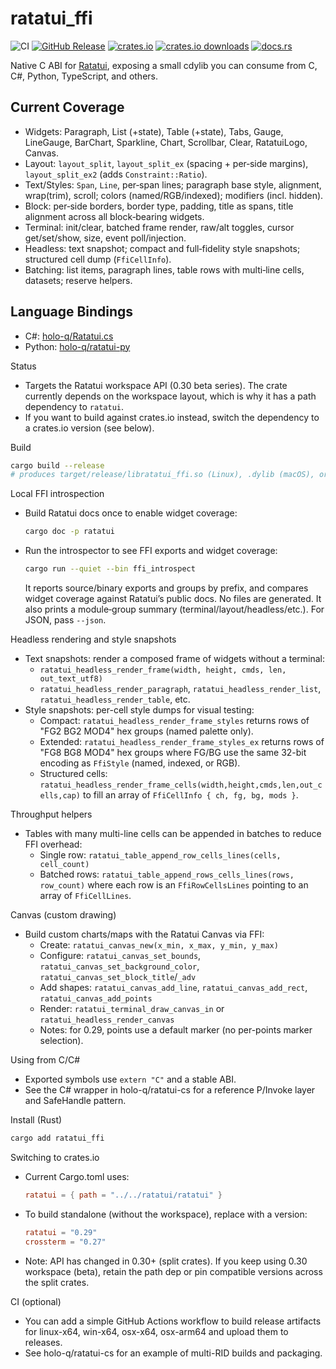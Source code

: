 # ratatui_ffi

![CI](https://github.com/holo-q/ratatui-ffi/actions/workflows/ci.yml/badge.svg)
[![GitHub Release](https://img.shields.io/github/v/release/holo-q/ratatui-ffi?logo=github)](https://github.com/holo-q/ratatui-ffi/releases)
[![crates.io](https://img.shields.io/crates/v/ratatui_ffi.svg?logo=rust&label=crates.io)](https://crates.io/crates/ratatui_ffi)
[![crates.io downloads](https://img.shields.io/crates/d/ratatui_ffi.svg?logo=rust)](https://crates.io/crates/ratatui_ffi)
[![docs.rs](https://img.shields.io/docsrs/ratatui_ffi?logo=rust)](https://docs.rs/ratatui_ffi)

Native C ABI for [Ratatui], exposing a small cdylib you can consume from C, C#, Python, TypeScript, and others.

## Current Coverage

- Widgets: Paragraph, List (+state), Table (+state), Tabs, Gauge, LineGauge, BarChart, Sparkline, Chart, Scrollbar, Clear, RatatuiLogo, Canvas.
- Layout: `layout_split`, `layout_split_ex` (spacing + per‑side margins), `layout_split_ex2` (adds `Constraint::Ratio`).
- Text/Styles: `Span`, `Line`, per‑span lines; paragraph base style, alignment, wrap(trim), scroll; colors (named/RGB/indexed); modifiers (incl. hidden).
- Block: per‑side borders, border type, padding, title as spans, title alignment across all block‑bearing widgets.
- Terminal: init/clear, batched frame render, raw/alt toggles, cursor get/set/show, size, event poll/injection.
- Headless: text snapshot; compact and full‑fidelity style snapshots; structured cell dump (`FfiCellInfo`).
- Batching: list items, paragraph lines, table rows with multi‑line cells, datasets; reserve helpers.

## Language Bindings
- C#: [holo-q/Ratatui.cs](https://github.com/holo-q/Ratatui.cs)
- Python: [holo-q/ratatui-py](https://github.com/holo-q/ratatui-py)

Status
- Targets the Ratatui workspace API (0.30 beta series). The crate currently depends on the workspace layout, which is why it has a path dependency to `ratatui`.
- If you want to build against crates.io instead, switch the dependency to a crates.io version (see below).

Build
```bash
cargo build --release
# produces target/release/libratatui_ffi.so (Linux), .dylib (macOS), or ratatui_ffi.dll (Windows)
```

Local FFI introspection
- Build Ratatui docs once to enable widget coverage:
  ```bash
  cargo doc -p ratatui
  ```
- Run the introspector to see FFI exports and widget coverage:
  ```bash
  cargo run --quiet --bin ffi_introspect
  ```
  It reports source/binary exports and groups by prefix, and compares widget coverage against Ratatui’s public docs. No files are generated.
  It also prints a module‑group summary (terminal/layout/headless/etc.). For JSON, pass `--json`.

Headless rendering and style snapshots
- Text snapshots: render a composed frame of widgets without a terminal:
  - `ratatui_headless_render_frame(width, height, cmds, len, out_text_utf8)`
  - `ratatui_headless_render_paragraph`, `ratatui_headless_render_list`, `ratatui_headless_render_table`, etc.
- Style snapshots: per-cell style dumps for visual testing:
  - Compact: `ratatui_headless_render_frame_styles` returns rows of "FG2 BG2 MOD4" hex groups (named palette only).
  - Extended: `ratatui_headless_render_frame_styles_ex` returns rows of "FG8 BG8 MOD4" hex groups where FG/BG use the same 32-bit encoding as `FfiStyle` (named, indexed, or RGB).
  - Structured cells: `ratatui_headless_render_frame_cells(width,height,cmds,len,out_cells,cap)` to fill an array of `FfiCellInfo { ch, fg, bg, mods }`.

Throughput helpers
- Tables with many multi-line cells can be appended in batches to reduce FFI overhead:
  - Single row: `ratatui_table_append_row_cells_lines(cells, cell_count)`
  - Batched rows: `ratatui_table_append_rows_cells_lines(rows, row_count)` where each row is an `FfiRowCellsLines` pointing to an array of `FfiCellLines`.

Canvas (custom drawing)
- Build custom charts/maps with the Ratatui Canvas via FFI:
  - Create: `ratatui_canvas_new(x_min, x_max, y_min, y_max)`
  - Configure: `ratatui_canvas_set_bounds`, `ratatui_canvas_set_background_color`, `ratatui_canvas_set_block_title`/`_adv`
  - Add shapes: `ratatui_canvas_add_line`, `ratatui_canvas_add_rect`, `ratatui_canvas_add_points`
  - Render: `ratatui_terminal_draw_canvas_in` or `ratatui_headless_render_canvas`
  - Notes: for 0.29, points use a default marker (no per-points marker selection).

Using from C/C#
- Exported symbols use `extern "C"` and a stable ABI.
- See the C# wrapper in holo-q/ratatui-cs for a reference P/Invoke layer and SafeHandle pattern.

Install (Rust)
```bash
cargo add ratatui_ffi
```

Switching to crates.io
- Current Cargo.toml uses:
  ```toml
  ratatui = { path = "../../ratatui/ratatui" }
  ```
- To build standalone (without the workspace), replace with a version:
  ```toml
  ratatui = "0.29"
  crossterm = "0.27"
  ```
- Note: API has changed in 0.30+ (split crates). If you keep using 0.30 workspace (beta), retain the path dep or pin compatible versions across the split crates.

CI (optional)
- You can add a simple GitHub Actions workflow to build release artifacts for linux-x64, win-x64, osx-x64, osx-arm64 and upload them to releases.
- See holo-q/ratatui-cs for an example of multi-RID builds and packaging.

[Ratatui]: https://github.com/ratatui-org/ratatui
